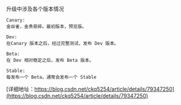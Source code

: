 
升级中涉及各个版本情况
```
Canary:
金丝雀，金贵易碎。最初版本，预览版。

Dev:
在Canary 版本之后，经过完整测试，发布 Dev 版本。

Beta:
在 Dev 相对稳定之后，发布 Beta 版本。

Stable:
每发布一个 Beta，通常会发布一个 Stable

```
[详细地址：https://blog.csdn.net/ckq5254/article/details/79347250](https://blog.csdn.net/ckq5254/article/details/79347250)
